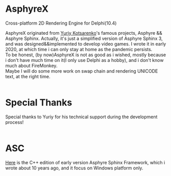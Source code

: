 # AsphyreX
Cross-platform 2D Rendering Engine for Delphi(10.4)

AsphyreX originated from [Yuriy Kotsarenko](https://asphyre.net)'s famous projects, Asphyre && Asphyre Sphinx. Actually, it's just a simplified version of Asphyre Sphinx 3, and was designed&&implemented to develop video games. I wrote it in early 2020, at which time i can only stay at home as the pandemic persists.</br> 
To be honest, (by now)AsphyreX is not as good as i wished, mostly because i don't have much time on it(I only use Delphi as a hobby), and i don't know much about FireMonkey.</br> 
Maybe I will do some more work on swap chain and rendering UNICODE text, at the right time.</br></br>

# Special Thanks
Special thanks to Yuriy for his technical support during the development process!</br></br> 

# ASC</br>
[Here](https://github.com/ecofast/asphyre-cpp) is the C++ edition of early version Asphyre Sphinx Framework, which i wrote about 10 years ago, and it focus on Windows platform only.
